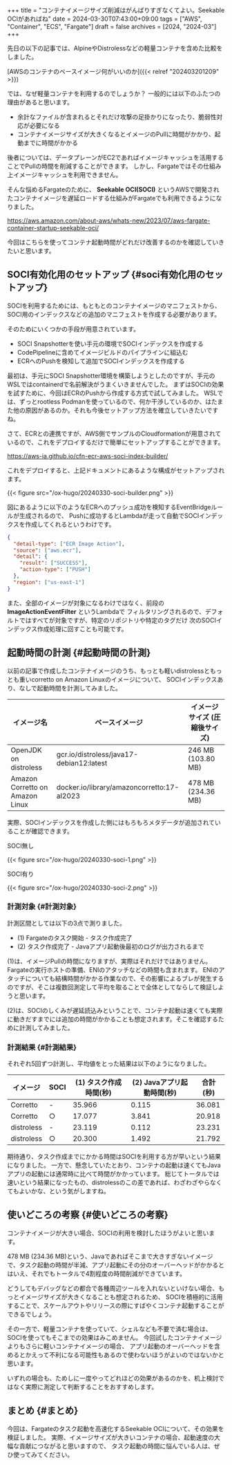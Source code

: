 +++
title = "コンテナイメージサイズ削減はがんばりすぎなくてよい。Seekable OCIがあればね"
date = 2024-03-30T07:43:00+09:00
tags = ["AWS", "Container", "ECS", "Fargate"]
draft = false
archives = [2024, "2024-03"]
+++

先日の以下の記事では、AlpineやDistrolessなどの軽量コンテナを含めた比較をしました。

[AWSのコンテナのベースイメージ何がいいのか]({{< relref "202403201209" >}})

では、なぜ軽量コンテナを利用するのでしょうか？ 一般的には以下のふたつの理由があると思います。

-   余計なファイルが含まれるとそれだけ攻撃の足掛かりになったり、脆弱性対応が必要になる
-   コンテナイメージサイズが大きくなるとイメージのPullに時間がかかり、起動までに時間がかかる

後者については、データプレーンがEC2であればイメージキャッシュを活用することでPullの時間を削減することができます。
しかし、Fargateではその仕組み上イメージキャッシュを利用できません。

そんな悩めるFargateのために、 **Seekable OCI(SOCI)** というAWSで開発されたコンテナイメージを遅延ロードする仕組みがFargateでも利用できるようになりました。

<https://aws.amazon.com/about-aws/whats-new/2023/07/aws-fargate-container-startup-seekable-oci/>

今回はこちらを使ってコンテナ起動時間がどれだけ改善するのかを確認していきたいと思います。


## SOCI有効化用のセットアップ {#soci有効化用のセットアップ}

SOCIを利用するためには、もともとのコンテナイメージのマニフェストから、
SOCI用のインデックスなどの追加のマニフェストを作成する必要があります。

そのためにいくつかの手段が用意されています。

-   SOCI Snapshotterを使い手元の環境でSOCIインデックスを作成する
-   CodePipelineに含めてイメージビルドのパイプラインに組込む
-   ECRへのPushを検知して追加でSOCIインデックスを作成する

最初は、手元にSOCI Snapshotter環境を構築しようとしたのですが、手元のWSLではcontainerdで名前解決がうまくいきませんでした。
まずはSOCIの効果を試すために、今回はECRのPushから作成する方式で試してみました。
WSLでは、ずっとrootless Podmanを使っているので、何か干渉しているのか、はたまた他の原因があるのか。それも今後セットアップ方法を確立していきたいですね。

さて、ECRとの連携ですが、AWS側でサンプルのCloudformationが用意されているので、これをデプロイするだけで簡単にセットアップすることができます。

<https://aws-ia.github.io/cfn-ecr-aws-soci-index-builder/>

これをデプロイすると、上記ドキュメントにあるような構成がセットアップされます。

{{< figure src="/ox-hugo/20240330-soci-builder.png" >}}

図にあるように以下のようなECRへのプッシュ成功を検知するEventBridgeルールが生成されるので、
Pushに成功するとLambdaが走って自動でSOCIインデックスを作成してくれるというわけです。

```json
{
  "detail-type": ["ECR Image Action"],
  "source": ["aws.ecr"],
  "detail": {
    "result": ["SUCCESS"],
    "action-type": ["PUSH"]
  },
  "region": ["us-east-1"]
}
```

また、全部のイメージが対象になるわけではなく、前段の **ImageActionEventFilter** というLambdaで
フィルタリングされるので、デフォルトではすべてが対象ですが、特定のリポジトリや特定のタグだけ
次のSOCIインデックス作成処理に回すことも可能です。


## 起動時間の計測 {#起動時間の計測}

以前の記事で作成したコンテナイメージのうち、もっとも軽いdistrolessともっとも重いcorretto on Amazon Linuxのイメージについて、
SOCIインデックスあり、なしで起動時間を計測してみました。

| イメージ名                      | ベースイメージ                             | イメージサイズ (圧縮後サイズ) |
|----------------------------|-------------------------------------|------------------|
| OpenJDK on distroless           | gcr.io/distroless/java17-debian12:latest   | 246	MB (103.80 MB) |
| Amazon Corretto on Amazon Linux | docker.io/library/amazoncorretto:17-al2023 | 478	MB (234.36 MB) |

実際、SOCIインデックスを作成した側にはもろもろメタデータが追加されていることが確認できます。

SOCI無し

{{< figure src="/ox-hugo/20240330-soci-1.png" >}}

SOCI有り

{{< figure src="/ox-hugo/20240330-soci-2.png" >}}


### 計測対象 {#計測対象}

計測区間としては以下の3点で測りました。

-   (1) Fargateのタスク開始 - タスク作成完了
-   (2) タスク作成完了 - Javaアプリ起動後最初のログが出力されるまで

(1)は、イメージPullの時間になりますが、実際はそれだけではありません。Fargateの実行ホストの準備、ENIのアタッチなどの時間も含まれます。
ENIのアタッチについても結構時間がかかる作業なので、その影響によるブレが発生するのですが、そこは複数回測定して平均を取ることで全体としてならして検証しようと思います。

(2)は、SOCIのしくみが遅延読込みということで、コンテナ起動は速くても実際に動きだすまでには追加の時間がかかることも想定されます。そこを確認するために計測してみました。


### 計測結果 {#計測結果}

それぞれ5回ずつ計測し、平均値をとった結果は以下のようになりました。

| イメージ   | SOCI | (1) タスク作成時間(秒) | (2) Javaアプリ起動時間(秒) | 合計(秒) |
|--------|------|----------------|--------------------|-------|
| Corretto   | -    | 35.966         | 0.115              | 36.081 |
| Corretto   | ○    | 17.077         | 3.841              | 20.918 |
| distroless | -    | 23.119         | 0.112              | 23.231 |
| distroless | ○    | 20.300         | 1.492              | 21.792 |

期待通り、タスク作成までにかかる時間はSOCIを利用する方が早いという結果になりました。
一方で、懸念していたとおり、コンテナの起動は速くてもJavaアプリの起動には通常時に比べて時間がかかっています。
総じてトータルでは速いという結果になったもの、distrolessのこの差であれば、わざわざやらなくてもよいかな、という気がしますね。


## 使いどころの考察 {#使いどころの考察}

コンテナイメージが大きい場合、SOCIの利用を検討したほうがよいと思います。

478	MB (234.36 MB)という、Javaであればそこまで大きすぎないイメージで、タスク起動の時間が半減、アプリ起動にその分のオーバーヘッドがかかるとはいえ、それでもトータルで4割程度の時間削減ができています。

どうしてもデバッグなどの都合で各種周辺ツールを入れないといけない場合、もっとイメージサイズが大きくなることも想定されるため、
SOCIを積極的に活用することで、スケールアウトやリリースの際にすばやくコンテナ起動することができるでしょう。

その一方で、軽量コンテナを使っていて、シェルなども不要で済む場合は、SOCIを使ってもそこまでの効果はみこめません。
今回試したコンテナイメージよりもさらに軽いコンテナイメージの場合、
アプリ起動のオーバーヘッドを含めるとかえって不利になる可能性もあるので使わないほうがよいのではないかと思います。

いずれの場合も、ためしに一度やってどれほどの効果があるのかを、机上検討ではなく実際に測定して判断することをおすすめします。


## まとめ {#まとめ}

今回は、Fargateのタスク起動を高速化するSeekable OCIについて、その効果を検証しました。
実際、イメージサイズが大きいコンテナの場合、起動速度の大幅な貢献につながると思いますので、
タスク起動の時間に悩んでいる人は、ぜひ使ってみてください。
